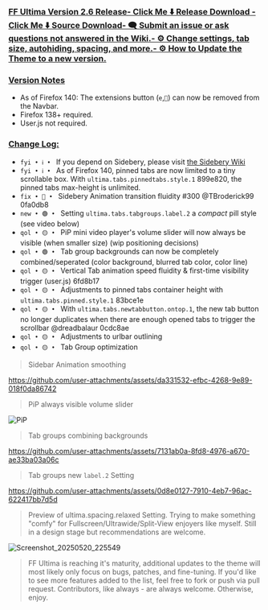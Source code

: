### <ins> FF Ultima Version 2.6 Release- **[Click Me ⬇️ Release Download](https://github.com/soulhotel/FF-ULTIMA/releases/download/2.6/ffultima2.6.zip)** - **[Click Me ⬇️ Source Download](https://github.com/soulhotel/FF-ULTIMA/archive/refs/heads/main.zip)**- 🗨️ [Submit an issue](https://github.com/soulhotel/FF-ULTIMA/issues/new/choose) or ask questions not answered in [the Wiki](https://github.com/soulhotel/FF-ULTIMA/wiki).- ⚙️ [Change settings](https://github.com/soulhotel/FF-ULTIMA/wiki/Settings), tab size, autohiding, spacing, and more.- ⚙️ How to [Update the Theme](https://github.com/soulhotel/FF-ULTIMA/wiki/How-to-Update-the-Theme) to a new version.
  
### <ins> Version Notes
- As of Firefox 140: The extensions button (`e`,`🧩`) can now be removed from the Navbar.
- Firefox 138+ required.
- User.js not required.

### <ins> Change Log:
- `fyi • ℹ️ • ` If you depend on Sidebery, please visit [the Sidebery Wiki](https://github.com/soulhotel/FF-ULTIMA/wiki/Sidebery-Configuration)
- `fyi • ℹ️ • ` As of Firefox 140, pinned tabs are now limited to a tiny scrollable box. With `ultima.tabs.pinnedtabs.style.1` 899e820, the pinned tabs max-height is unlimited.
- `fix • 🔴 • ` Sidebery Animation transition fluidity #300 @TBroderick99 0fa0db8
- `new • 🟢 • ` Setting `ultima.tabs.tabgroups.label.2` a *compact* pill style (see video below)
- `qol • 🟡 • ` PiP mini video player's volume slider will now always be visible (when smaller size) (wip positioning decisions)
- `qol • 🟢 • ` Tab group backgrounds can now be completely combined/seperated (color background, blurred tab color, color line)
- `qol • 🟡 • ` Vertical Tab animation speed fluidity & first-time visibility trigger (user.js) 6fd8b17
- `qol • 🟡 • ` Adjustments to pinned tabs container height with `ultima.tabs.pinned.style.1` 83bce1e
- `qol • 🟡 • ` With `ultima.tabs.newtabbutton.ontop.1`, the new tab button no longer duplicates when there are enough opened tabs to trigger the scrollbar @dreadbalaur 0cdc8ae
- `qol • 🟡 • ` Adjustments to urlbar outlining
- `qol • 🟡 • ` Tab Group optimization

> Sidebar Animation smoothing

https://github.com/user-attachments/assets/da331532-efbc-4268-9e89-018f0da86742

> PiP always visible volume slider

![PiP](https://github.com/user-attachments/assets/f872e39b-5546-4e3e-8304-774d3c266f19)

> Tab groups combining backgrounds

https://github.com/user-attachments/assets/7131ab0a-8fd8-4976-a670-ae33ba03a06c

> Tab groups new `label.2` Setting

https://github.com/user-attachments/assets/0d8e0127-7910-4eb7-96ac-622417bb7d5d

> Preview of ultima.spacing.relaxed Setting. Trying to make something "comfy" for Fullscreen/Ultrawide/Split-View enjoyers like myself. Still in a design stage but recommendations are welcome.

![Screenshot_20250520_225549](https://github.com/user-attachments/assets/dd41b966-c48e-405d-8378-30d76fc19734)


> FF Ultima is reaching it's maturity, additional updates to the theme will most likely only focus on bugs, patches, and fine-tuning. If you'd like to see more features added to the list, feel free to fork or push via pull request. Contributors, like always - are always welcome. Otherwise, enjoy.
